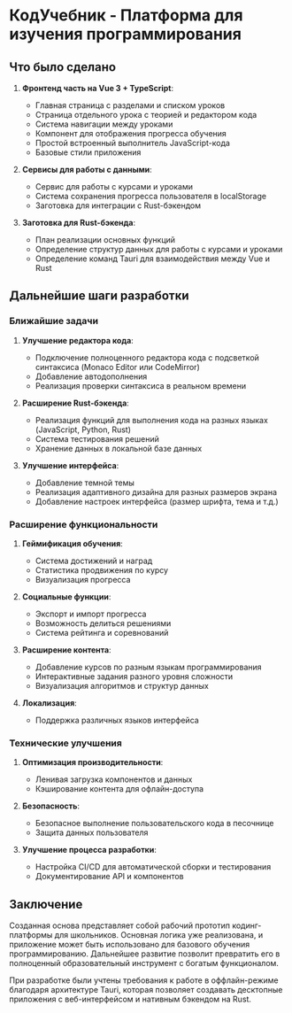 # КодУчебник - Платформа для изучения программирования

## Что было сделано

1. **Фронтенд часть на Vue 3 + TypeScript**:

   - Главная страница с разделами и списком уроков
   - Страница отдельного урока с теорией и редактором кода
   - Система навигации между уроками
   - Компонент для отображения прогресса обучения
   - Простой встроенный выполнитель JavaScript-кода
   - Базовые стили приложения

2. **Сервисы для работы с данными**:

   - Сервис для работы с курсами и уроками
   - Система сохранения прогресса пользователя в localStorage
   - Заготовка для интеграции с Rust-бэкендом

3. **Заготовка для Rust-бэкенда**:
   - План реализации основных функций
   - Определение структур данных для работы с курсами и уроками
   - Определение команд Tauri для взаимодействия между Vue и Rust

## Дальнейшие шаги разработки

### Ближайшие задачи

1. **Улучшение редактора кода**:

   - Подключение полноценного редактора кода с подсветкой синтаксиса (Monaco Editor или CodeMirror)
   - Добавление автодополнения
   - Реализация проверки синтаксиса в реальном времени

2. **Расширение Rust-бэкенда**:

   - Реализация функций для выполнения кода на разных языках (JavaScript, Python, Rust)
   - Система тестирования решений
   - Хранение данных в локальной базе данных

3. **Улучшение интерфейса**:
   - Добавление темной темы
   - Реализация адаптивного дизайна для разных размеров экрана
   - Добавление настроек интерфейса (размер шрифта, тема и т.д.)

### Расширение функциональности

1. **Геймификация обучения**:

   - Система достижений и наград
   - Статистика продвижения по курсу
   - Визуализация прогресса

2. **Социальные функции**:

   - Экспорт и импорт прогресса
   - Возможность делиться решениями
   - Система рейтинга и соревнований

3. **Расширение контента**:

   - Добавление курсов по разным языкам программирования
   - Интерактивные задания разного уровня сложности
   - Визуализация алгоритмов и структур данных

4. **Локализация**:
   - Поддержка различных языков интерфейса

### Технические улучшения

1. **Оптимизация производительности**:

   - Ленивая загрузка компонентов и данных
   - Кэширование контента для офлайн-доступа

2. **Безопасность**:

   - Безопасное выполнение пользовательского кода в песочнице
   - Защита данных пользователя

3. **Улучшение процесса разработки**:
   - Настройка CI/CD для автоматической сборки и тестирования
   - Документирование API и компонентов

## Заключение

Созданная основа представляет собой рабочий прототип кодинг-платформы для школьников. Основная логика уже реализована, и приложение может быть использовано для базового обучения программированию. Дальнейшее развитие позволит превратить его в полноценный образовательный инструмент с богатым функционалом.

При разработке были учтены требования к работе в оффлайн-режиме благодаря архитектуре Tauri, которая позволяет создавать десктопные приложения с веб-интерфейсом и нативным бэкендом на Rust.
